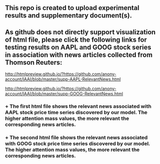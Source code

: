 ## This repo is created to upload experimental results and supplementary document(s).

## As github does not directly support visualization of html file, please click the following links for testing results on AAPL and GOOG stock series in association with news articles collected from Thomson Reuters:

http://htmlpreview.github.io/?https://github.com/anony-account/IAAI/blob/master/supp-AAPL-RelevantNews.html

http://htmlpreview.github.io/?https://github.com/anony-account/IAAI/blob/master/supp-GOOG-RelevantNews.html


### + The first html file shows the relevant news associated with AAPL stock price time series discovered by our model. The higher attention mass values, the more relevant the corresponding news articles. 

### + The second html file shows the relevant news associated with GOOG stock price time series discovered by our model. The higher attention mass values, the more relevant the corresponding news articles. 







